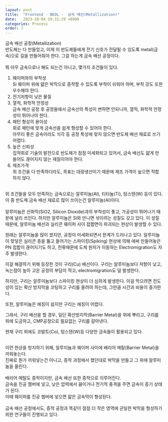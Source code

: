 ```yaml
---
layout: post
title:  "Frontend - BEOL -  금속 배선(Metallization)"
date:   2023-10-04 19:31:29 +0900
categories: Process
order: 7
---
```


금속 배선 공정(Metallization)<br>
반도체는 다 만들었고, 이제 이 반도체들에게 전기 신호가 전달될 수 있도록 metal(금속)으로 길을 만들어줘야 한다. 그걸 하는게 금속 배선 공정이다.<br>
<br>
뭐 아무 금속으로나 해도 되는건 아니고, 몇가지 조건들이 있다.<br>
1. 웨이퍼와의 부착성<br>
Si 웨이퍼 위에 얇은 박막으로 증착할 수 있도록 부착이 쉬워야 하며, 부착 강도 또한 우수해야 한다.<br>
2. 전기저항이 낮은 물질<br>
3. 열적, 화학적 안정성<br>
금속 배선 공정 후 공정들에서 금속선의 특성이 변하면 안되니까, 열적, 화학적 안정성이 뛰어나야 한다.<br>
4. 패턴 형성의 용이성<br>
회로 패턴에 맞게 금속선을 쉽게 형성할 수 있어야 한다.<br>
아무리 좋은 금속이라도 식각 등 공정 특성에 맞지 않으면 반도체 배선 재료로 쓰기 어렵다.<br>
5. 높은 신뢰성<br>
집적회로 기술의 발전으로 반도체가 점점 미세화되고 있어서, 금속 배선도 얇게 만들어도 끊어지지 않는 재질이어야 한다.<br>
6. 제조가격<br>
위 조건을 다 만족하더라도, 목표는 대량생산이기 때문에 제조 가격이 높으면 적합하지 않다.<br>
<br>
위 조건들을 모두 만족하는 금속으로는 알루미늄(Al), 티타늄(Ti), 텅스텐(W) 등이 있다. 이 중 반도체 금속 배선 재료로 많이 쓰이는건 알루미늄(Al)이다.<br>
<br>
알루미늄은 산화막(SiO2, Silicon Dioxide)과의 부착성이 좋고, 가공성이 뛰어나기 때문에 널리 쓰인다. 하지만 알루미늄은 Si와 만나면 섞이려는 성질도 갖고 있다. 이 성질 때문에, 알루미늄 배선과 실리콘 웨이퍼 사이 접합면이 파괴되는 현상이 발생할 수 있다.<br>

원래는 알루미늄을 많이 썼지만, 공정이 미세화되면서 한계가 드러나고 있다.
알루미늄이 맞닿은 실리콘 층을 뚫고 들어가는 스파이킹(Spiking) 현상에 의해 애써 만들어놓은 PN 접합이 끊어지기도 하고,
전류때문에 도체 원자가 이동하는 Electromigration도 자주 발생한다.

이걸 해결하기 위해 등장한 것이 구리(Cu) 배선이다.
구리는 알루미늄보다 저항이 낮고, 녹는점이 높아 고온 공정의 부담이 적고, electromigration도 덜 발생한다.

하지만, 구리는 알루미늄보다 스파이킹 현상이 더 심하게 발생한다.
이걸 막으려면 전도성이 있는 확산 방지막을 코팅하고 구리를 올려야 하는데, 그만큼 시간과 비용이 증가한다.

또한, 알루미늄은 에칭이 쉽지만 구리는 에칭이 어렵다.

그래서, 구리 배선을 할 경우, 일단 확산방지막(Barrier Metal)을 위에 뿌리고, 구리를 위에 도금하고, CMP공정으로 필요없는 구리를 갈아낸다.

현재 구리 외에도 코발트(Co), 텅스텐(W)등 다양한 금속들이 활용되고 있다.


<br>
이런 현상을 방지하기 위해, 알루미늄과 웨이퍼 사이에 배리어 메탈(Barrier Metal)을 끼워놓는다.<br>
진짜로 뭔가 끼워넣는건 아니고, 증착 과정에서 했던대로 박막을 만들고 그 위에 알루미늄을 올린다.<br>
<br>
배리어 메탈도 증착이지만, 금속 배선 또한 증착으로 이루어진다.<br>
금속을 진공 챔버에 넣고, 낮은 압력에서 끓이거나 전기적 충격을 주면 금속이 증기 상태가 된다.<br>
이때 웨이퍼를 진공 챔버에 넣으면 얇은 금속막이 형성된다.<br>
<br>
금속 배선 공정에서도, 증착 공정과 똑같이 점점 더 작은 영역에 균일한 박막을 형성하기 위한 연구들이 진행되고 있다.<br>